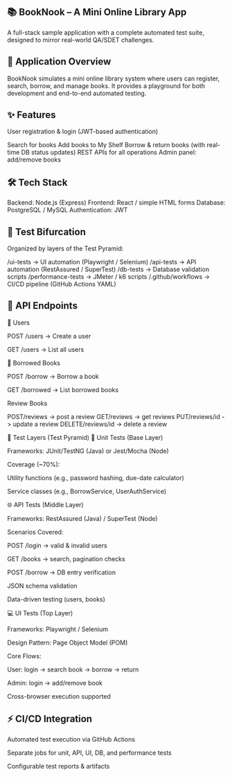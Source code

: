 📚 BookNook – A Mini Online Library App
---------------------------------------
A full-stack sample application with a complete automated test suite, designed to mirror real-world QA/SDET challenges.

🚀 Application Overview
-----------------------
BookNook simulates a mini online library system where users can register, search, borrow, and manage books.
It provides a playground for both development and end-to-end automated testing.

✨ Features
------------
User registration & login (JWT-based authentication)

Search for books
Add books to My Shelf
Borrow & return books (with real-time DB status updates)
REST APIs for all operations
Admin panel: add/remove books

🛠 Tech Stack
-------------
Backend: Node.js (Express) 
Frontend: React / simple HTML forms
Database: PostgreSQL / MySQL
Authentication: JWT

📂 Test Bifurcation
-------------------
Organized by layers of the Test Pyramid:

/ui-tests            → UI automation (Playwright / Selenium)
/api-tests           → API automation (RestAssured / SuperTest)
/db-tests            → Database validation scripts
/performance-tests   → JMeter / k6 scripts
/.github/workflows   → CI/CD pipeline (GitHub Actions YAML)

📡 API Endpoints
-----------------
👤 Users

POST /users → Create a user

GET /users → List all users

📖 Borrowed Books

POST /borrow → Borrow a book

GET /borrowed → List borrowed books

Review Books

POST/reviews -> post a review
GET/reviews -> get reviews
PUT/reviews/id -> update a review
DELETE/reviews/id -> delete a review

🔹 Test Layers (Test Pyramid)
🧩 Unit Tests (Base Layer)

Frameworks: JUnit/TestNG (Java) or Jest/Mocha (Node)

Coverage (~70%):

Utility functions (e.g., password hashing, due-date calculator)

Service classes (e.g., BorrowService, UserAuthService)

🌐 API Tests (Middle Layer)

Frameworks: RestAssured (Java) / SuperTest (Node)

Scenarios Covered:

POST /login → valid & invalid users

GET /books → search, pagination checks

POST /borrow → DB entry verification

JSON schema validation

Data-driven testing (users, books)

💻 UI Tests (Top Layer)

Frameworks: Playwright / Selenium

Design Pattern: Page Object Model (POM)

Core Flows:

User: login → search book → borrow → return

Admin: login → add/remove book

Cross-browser execution supported

⚡ CI/CD Integration
--------------------

Automated test execution via GitHub Actions

Separate jobs for unit, API, UI, DB, and performance tests

Configurable test reports & artifacts


